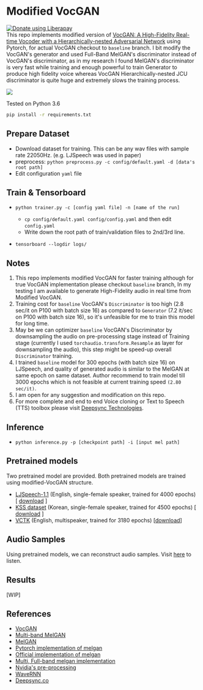 # Modified VocGAN
<noscript><a href="https://liberapay.com/rishikksh20/donate"><img alt="Donate using Liberapay" src="https://liberapay.com/assets/widgets/donate.svg"></a></noscript> <br />
This repo implements modified version of [VocGAN: A High-Fidelity Real-time Vocoder with a Hierarchically-nested Adversarial Network](https://arxiv.org/abs/2007.15256) using Pytorch, for actual VocGAN checkout to `baseline` branch. I bit modify the VocGAN's generator and used Full-Band MelGAN's discriminator instead of VocGAN's discriminator, as in my research I found MelGAN's discriminator is very fast while training and enough powerful to train Generator to produce high fidelity voice whereas VocGAN Hierarchically-nested JCU discriminator is quite huge and extremely slows the training process.

![](./assets/vocgan.JPG)

Tested on Python 3.6
```bash
pip install -r requirements.txt
```

## Prepare Dataset

- Download dataset for training. This can be any wav files with sample rate 22050Hz. (e.g. LJSpeech was used in paper)
- preprocess: `python preprocess.py -c config/default.yaml -d [data's root path]`
- Edit configuration `yaml` file

## Train & Tensorboard

- `python trainer.py -c [config yaml file] -n [name of the run]`
  - `cp config/default.yaml config/config.yaml` and then edit `config.yaml`
  - Write down the root path of train/validation files to 2nd/3rd line.
  
- `tensorboard --logdir logs/`

## Notes
1) This repo implements modified VocGAN for faster training although for true VocGAN implementation please checkout `baseline` branch, In my testing I am available to generate High-Fidelity audio in real time from Modified VocGAN.
2) Training cost for `baseline` VocGAN's `Discriminator` is too high (2.8 sec/it on P100 with batch size 16) as compared to `Generator` (7.2 it/sec on P100 with batch size 16), so it's unfeasible for me to train this model for long time.
3) May be we can optimizer `baseline` VocGAN's Discriminator by downsampling the audio on pre-processing stage instead of Training stage (currently I used `torchaudio.transform.Resample` as layer for downsampling the audio), this step might be speed-up overall `Discriminator` training.
4) I trained `baseline` model for 300 epochs (with batch size 16) on LJSpeech, and quality of generated audio is similar to the MelGAN at same epoch on same dataset. Author recommend to train model till 3000 epochs which is not feasible at current training speed `(2.80 sec/it)`.
5) I am open for any suggestion and modification on this repo.
6) For more complete and end to end Voice cloning or Text to Speech (TTS) toolbox please visit [Deepsync Technologies](https://deepsync.co/).

## Inference

- `python inference.py -p [checkpoint path] -i [input mel path]`


## Pretrained models
Two pretrained model are provided. Both pretrained models are trained using modified-VocGAN structure.
* [LJSpeech-1.1](https://keithito.com/LJ-Speech-Dataset/)  (English, single-female speaker, trained for 4000 epochs) \[ [download](https://drive.google.com/file/d/1YCXTbPtVQ3aev7KsL0Cv0kZguEMKZuQp/view?usp=sharing) \]
* [KSS dataset](https://www.kaggle.com/bryanpark/korean-single-speaker-speech-dataset)  (Korean, single-female speaker, trained for 4500 epochs) \[ [download](https://drive.google.com/file/d/1RIqMyj9vSCcGaRgAKrVB5Duvw22N6IXJ/view?usp=sharing) \]
* [VCTK](https://datashare.ed.ac.uk/handle/10283/3443) (English, multispeaker, trained for 3180 epochs) \[[download](https://drive.google.com/file/d/1nfD84ot7o3u2tFR7YkSp2vQWVnNJ-md_/view?usp=sharing)\]

## Audio Samples
Using pretrained models, we can reconstruct audio samples. Visit [here](https://drive.google.com/drive/folders/1QRS9BOQeOXV1aJHdz0ccoKzgfXJFbIKm?usp=sharing) to listen.


## Results
[WIP]

## References
- [VocGAN](https://arxiv.org/abs/2007.15256)
- [Multi-band MelGAN](https://arxiv.org/abs/2005.05106)
- [MelGAN](https://arxiv.org/abs/1910.06711)
- [Pytorch implementation of melgan](https://github.com/seungwonpark/melgan)
- [Official implementation of melgan](https://github.com/descriptinc/melgan-neurips)
- [Multi, Full-band melgan implementation](https://github.com/rishikksh20/melgan)
- [Nvidia's pre-processing](https://github.com/NVIDIA/tacotron2)
- [WaveRNN](https://github.com/fatchord/WaveRNN)
- [Deepsync.co](https://deepsync.co/)

